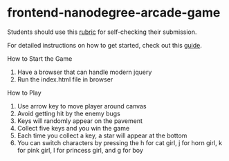 frontend-nanodegree-arcade-game
===============================

Students should use this [rubric](https://www.udacity.com/course/viewer/#!/c-nd001/l-2696458597/m-2687128535) for self-checking their submission.

For detailed instructions on how to get started, check out this [guide](https://docs.google.com/document/d/1v01aScPjSWCCWQLIpFqvg3-vXLH2e8_SZQKC8jNO0Dc/pub?embedded=true).

How to Start the Game
1. Have a browser that can handle modern jquery
2. Run the index.html file in browser

How to Play
1. Use arrow key to move player around canvas
2. Avoid getting hit by the enemy bugs
3. Keys will randomly appear on the pavement
4. Collect five keys and you win the game
5. Each time you collect a key, a star will appear at the bottom
6. You can switch characters by pressing the h for cat girl, j for horn girl, k for pink girl, l for princess girl, and g for boy